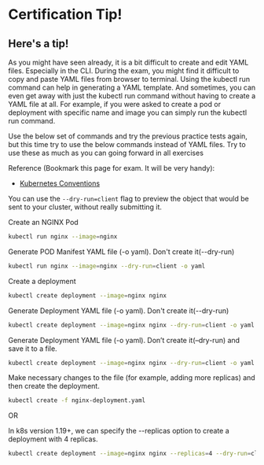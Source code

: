 # Certification Tip!
## Here's a tip!

As you might have seen already, it is a bit difficult to create and edit YAML files. Especially in the CLI. During the exam, you might find it difficult to copy and paste YAML files from browser to terminal. Using the kubectl run command can help in generating a YAML template. And sometimes, you can even get away with just the kubectl run command without having to create a YAML file at all. For example, if you were asked to create a pod or deployment with specific name and image you can simply run the kubectl run command.

Use the below set of commands and try the previous practice tests again, but this time try to use the below commands instead of YAML files. Try to use these as much as you can going forward in all exercises

Reference (Bookmark this page for exam. It will be very handy):

- [Kubernetes Conventions](https://kubernetes.io/docs/reference/kubectl/conventions/)

You can use the `--dry-run=client` flag to preview the object that would be sent to your cluster, without really submitting it.

Create an NGINX Pod

```sh
kubectl run nginx --image=nginx
```
Generate POD Manifest YAML file (-o yaml). Don't create it(--dry-run)

```sh
kubectl run nginx --image=nginx --dry-run=client -o yaml
```

Create a deployment

```sh
kubectl create deployment --image=nginx nginx
```

Generate Deployment YAML file (-o yaml). Don't create it(--dry-run)

```sh
kubectl create deployment --image=nginx nginx --dry-run=client -o yaml
```

Generate Deployment YAML file (-o yaml). Don’t create it(–dry-run) and save it to a file.

```sh
kubectl create deployment --image=nginx nginx --dry-run=client -o yaml > nginx-deployment.yaml
```

Make necessary changes to the file (for example, adding more replicas) and then create the deployment.

```sh
kubectl create -f nginx-deployment.yaml
```


OR

In k8s version 1.19+, we can specify the --replicas option to create a deployment with 4 replicas.

```sh
kubectl create deployment --image=nginx nginx --replicas=4 --dry-run=client -o yaml > nginx-deployment.yaml
```